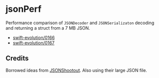 # jsonPerf

Performance comparison of `JSONDecoder` and `JSONSerializaton` decoding and returning a struct from a 7 MB JSON.
- [swift-evolution/0166](https://github.com/apple/swift-evolution/blob/master/proposals/0166-swift-archival-serialization.md)
- [swift-evolution/0167](https://github.com/apple/swift-evolution/blob/master/proposals/0167-swift-encoders.md)

## Credits
Borrowed ideas from [JSONShootout](https://github.com/bwhiteley/JSONShootout). Also using their large JSON file.
